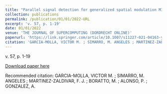 ```yaml
---
title: "Parallel signal detection for generalized spatial modulation MIMO systems"
collection: publications
permalink: /publication/01/01/2022-URL
excerpt: 'v. 57, p. 1-19'
date: 01/01/2022
venue: 'THE JOURNAL OF SUPERCOMPUTING (DORDRECHT ONLINE)'
paperurl: 'https://link.springer.com/article/10.1007/s11227-021-04163-y'
citation: 'GARCIA-MOLLA, VICTOR M. ; SIMARRO, M. ANGELES ; MARTINEZ-ZALDIVAR, F. J. ; BORATTO, M. ; ALONSO, P. ; GONZALEZ, A. '
---
```

v. 57, p. 1-19

[Download paper here](https://link.springer.com/article/10.1007/s11227-021-04163-y)

Recommended citation: GARCIA-MOLLA, VICTOR M. ; SIMARRO, M. ANGELES ; MARTINEZ-ZALDIVAR, F. J. ; BORATTO, M. ; ALONSO, P. ; GONZALEZ, A. 